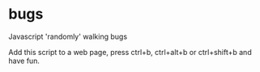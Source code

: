 # bugs
Javascript 'randomly' walking bugs

Add this script to a web page, press ctrl+b, ctrl+alt+b or ctrl+shift+b and have fun.
